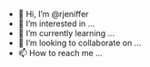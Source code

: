 - 👋 Hi, I’m @rjeniffer
- 👀 I’m interested in ...
- 🌱 I’m currently learning ...
- 💞️ I’m looking to collaborate on ...
- 📫 How to reach me ...

<!---
rjeniffer/rjeniffer is a ✨ special ✨ repository because its `README.md` (this file) appears on your GitHub profile.
You can click the Preview link to take a look at your changes.
--->
